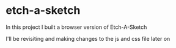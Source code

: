 # etch-a-sketch

In this project I built a browser version of Etch-A-Sketch

I'll be revisiting and making changes to the js and css file later on